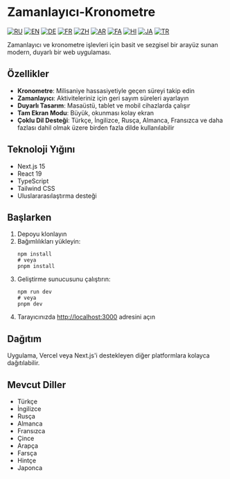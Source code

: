 # Zamanlayıcı-Kronometre

[![RU](https://img.shields.io/badge/Русский-🇷🇺-blue.svg)](README.ru.md)
[![EN](https://img.shields.io/badge/English-🇬🇧-red.svg)](README.md)
[![DE](https://img.shields.io/badge/Deutsch-🇩🇪-gold.svg)](README.de.md)
[![FR](https://img.shields.io/badge/Français-🇫🇷-purple.svg)](README.fr.md)
[![ZH](https://img.shields.io/badge/中文-🇨🇳-maroon.svg)](README.zh.md)
[![AR](https://img.shields.io/badge/العربية-🇦🇪-green.svg)](README.ar.md)
[![FA](https://img.shields.io/badge/فارسی-🇮🇷-orange.svg)](README.fa.md)
[![HI](https://img.shields.io/badge/हिंदी-🇮🇳-teal.svg)](README.hi.md)
[![JA](https://img.shields.io/badge/日本語-🇯🇵-lightblue.svg)](README.ja.md)
[![TR](https://img.shields.io/badge/Türkçe-🇹🇷-darkred.svg)](README.tr.md)

Zamanlayıcı ve kronometre işlevleri için basit ve sezgisel bir arayüz sunan modern, duyarlı bir web uygulaması.

## Özellikler

- **Kronometre**: Milisaniye hassasiyetiyle geçen süreyi takip edin
- **Zamanlayıcı**: Aktiviteleriniz için geri sayım süreleri ayarlayın
- **Duyarlı Tasarım**: Masaüstü, tablet ve mobil cihazlarda çalışır
- **Tam Ekran Modu**: Büyük, okunması kolay ekran
- **Çoklu Dil Desteği**: Türkçe, İngilizce, Rusça, Almanca, Fransızca ve daha fazlası dahil olmak üzere birden fazla dilde kullanılabilir

## Teknoloji Yığını

- Next.js 15
- React 19
- TypeScript
- Tailwind CSS
- Uluslararasılaştırma desteği

## Başlarken

1. Depoyu klonlayın
2. Bağımlılıkları yükleyin:
   ```
   npm install
   # veya
   pnpm install
   ```
3. Geliştirme sunucusunu çalıştırın:
   ```
   npm run dev
   # veya
   pnpm dev
   ```
4. Tarayıcınızda [http://localhost:3000](http://localhost:3000) adresini açın

## Dağıtım

Uygulama, Vercel veya Next.js'i destekleyen diğer platformlara kolayca dağıtılabilir.

## Mevcut Diller

- Türkçe
- İngilizce
- Rusça
- Almanca
- Fransızca
- Çince
- Arapça
- Farsça
- Hintçe
- Japonca
